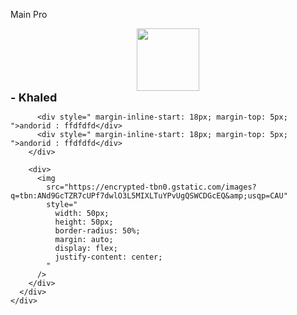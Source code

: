 Main Pro


<div id="header" align="center">
  <img src="https://media.giphy.com/media/M9gbBd9nbDrOTu1Mqx/giphy.gif" width="100"/>
</div>

<div>
      <div
        style="
          display: flex;
          justify-content: space-between;
          align-items: center;
        "
      >
        <div>
          <div style="font-size: 18px; font-weight: bold">- Khaled</div>

          <div style=" margin-inline-start: 18px; margin-top: 5px; ">andorid : ffdfdfd</div>
          <div style=" margin-inline-start: 18px; margin-top: 5px; ">andorid : ffdfdfd</div>
        </div>

        <div>
          <img
            src="https://encrypted-tbn0.gstatic.com/images?q=tbn:ANd9GcTZR7cUPf7dwlO3L5MIXLTuYPvUgQSWCDGcEQ&amp;usqp=CAU"
            style="
              width: 50px;
              height: 50px;
              border-radius: 50%;
              margin: auto;
              display: flex;
              justify-content: center;
            "
          />
        </div>
      </div>
    </div>
